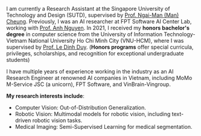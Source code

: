 I am currently a Research Assistant at the Singapore University of Technology and Design (SUTD), supervised by [Prof. Ngai-Man (Man) Cheung](https://sites.google.com/site/mancheung0407/home?authuser=0). Previously, I was an AI researcher at FPT Software AI Center Lab, working with [Prof. Anh Nguyen](https://www.csc.liv.ac.uk/~anguyen/). In 2021, I received my **honors bachelor's degree** in computer science from the University of Information Technology-Vietnam National University Ho Chi Minh City (VNU-HCM), where I was supervised by [Prof. Le Dinh Duy](https://scholar.google.co.uk/citations?user=6lbtgt4AAAAJ&hl=en). (**Honors programs** offer special curricula, privileges, scholarships, and recognition for exceptional undergraduate students)

I have multiple years of experience working in the industry as an AI Research Engineer at renowned AI companies in Vietnam, including MoMo M-Service JSC (a unicorn), FPT Software, and VinBrain-Vingroup.

**My research interests include**:
- Computer Vision: Out-of-Distribution Generalization.
- Robotic Vision: Multimodal models for robotic vision, including text-driven robotic vision tasks.
- Medical Imaging: Semi-Supervised Learning for medical segmentation.

